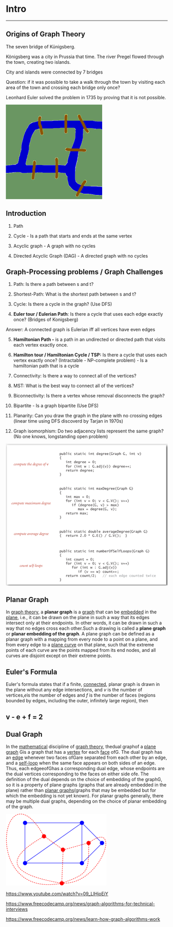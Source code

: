 # Intro

---

## Origins of Graph Theory

The seven bridge of Künigsberg.

Königsberg was a city in Prussia that time. The river Pregel flowed through the town, creating two islands.

City and islands were connected by 7 bridges

Question: if it was possible to take a walk through the town by visiting each area of the town and crossing each bridge only once?

Leonhard Euler solved the problem in 1735 by proving that it is not possible.

![image](media/Intro-image1.png)

## Introduction

1. Path

2. Cycle - Is a path that starts and ends at the same vertex

3. Acyclic graph - A graph with no cycles

4. Directed Acyclic Graph (DAG) - A directed graph with no cycles

## Graph-Processing problems / Graph Challenges

1. Path: Is there a path between s and t?

2. Shortest-Path: What is the shortest path between s and t?

3. Cycle: Is there a cycle in the graph? (Use DFS)

4. **Euler tour / Eulerian Path**: Is there a cycle that uses each edge exactly once? (Bridges of Konigsberg)

Answer: A connected graph is Eulerian iff all vertices have even edges

5. **Hamiltonian Path -** is a path in an undirected or directed path that visits each vertex exactly once.

6. **Hamilton tour / Hamiltonian Cycle / TSP:** Is there a cycle that uses each vertex exactly once? (Intractable - NP-complete problem) - Is a hamiltonian path that is a cycle

7. Connectivity: Is there a way to connect all of the vertices?

8. MST: What is the best way to connect all of the vertices?

9. Biconnectivity: Is there a vertex whose removal disconnects the graph?

10. Bipartite - Is a graph bipartite (Use DFS)

11. Planarity: Can you draw the graph in the plane with no crossing edges (linear time using DFS discoverd by Tarjan in 1970s)

12. Graph isomorphism: Do two adjacency lists represent the same graph? (No one knows, longstanding open problem)

![image](media/Intro-image2.png)

## Planar Graph

In [graph theory](https://en.wikipedia.org/wiki/Graph_theory), a **planar graph** is a [graph](https://en.wikipedia.org/wiki/Graph_(discrete_mathematics)) that can be [embedded](https://en.wikipedia.org/wiki/Graph_embedding) in the [plane](https://en.wikipedia.org/wiki/Plane_(geometry)), i.e., it can be drawn on the plane in such a way that its edges intersect only at their endpoints. In other words, it can be drawn in such a way that no edges cross each other.Such a drawing is called a **plane graph** or **planar embedding of the graph**. A plane graph can be defined as a planar graph with a mapping from every node to a point on a plane, and from every edge to a [plane curve](https://en.wikipedia.org/wiki/Plane_curve) on that plane, such that the extreme points of each curve are the points mapped from its end nodes, and all curves are disjoint except on their extreme points.

## Euler's Formula

Euler's formula states that if a finite, [connected](https://en.wikipedia.org/wiki/Connectivity_(graph_theory)), planar graph is drawn in the plane without any edge intersections, and *v* is the number of vertices,*e*is the number of edges and *f* is the number of faces (regions bounded by edges, including the outer, infinitely large region), then

## v - e + f = 2

## Dual Graph

In the [mathematical](https://en.wikipedia.org/wiki/Mathematics) discipline of [graph theory](https://en.wikipedia.org/wiki/Graph_theory), thedual graphof a [plane graph](https://en.wikipedia.org/wiki/Plane_graph) Gis a graph that has a [vertex](https://en.wikipedia.org/wiki/Vertex_(graph_theory)) for each [face](https://en.wikipedia.org/wiki/Face_(graph_theory)) ofG. The dual graph has an [edge](https://en.wikipedia.org/wiki/Edge_(graph_theory)) whenever two faces ofGare separated from each other by an edge, and a [self-loop](https://en.wikipedia.org/wiki/Self-loop) when the same face appears on both sides of an edge. Thus, each edgeeofGhas a corresponding dual edge, whose endpoints are the dual vertices corresponding to the faces on either side ofe. The definition of the dual depends on the choice of embedding of the graphG, so it is a property of plane graphs (graphs that are already embedded in the plane) rather than [planar graphs](https://en.wikipedia.org/wiki/Planar_graph)(graphs that may be embedded but for which the embedding is not yet known). For planar graphs generally, there may be multiple dual graphs, depending on the choice of planar embedding of the graph.

![image](media/Intro-image3.png)

<https://www.youtube.com/watch?v=09_LlHjoEiY>

<https://www.freecodecamp.org/news/graph-algorithms-for-technical-interviews>

<https://www.freecodecamp.org/news/learn-how-graph-algorithms-work>

